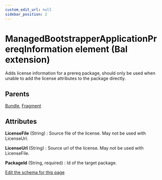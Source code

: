 ```yaml
---
custom_edit_url: null
sidebar_position: 2
---
```

# ManagedBootstrapperApplicationPrereqInformation element (Bal extension)
Adds license information for a prereq package, should only be used when unable to add the license attributes to the package directly.

## Parents
[Bundle](../wxs/bundle.md), [Fragment](../wxs/fragment.md)

## Attributes
**LicenseFile** (String)
  : Source file of the license. May not be used with LicenseUrl.

**LicenseUrl** (String)
  : Source url of the license. May not be used with LicenseFile.

**PackageId** (String, required)
  : Id of the target package.


[Edit the schema for this page](https://github.com/wixtoolset/web/blob/master/src/xsd4/bal.xsd)